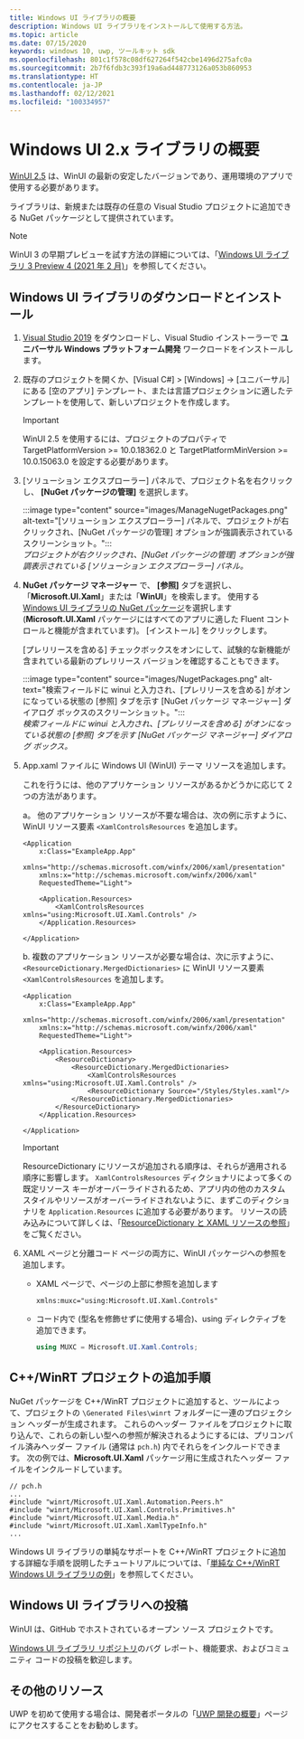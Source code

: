 ```yaml
---
title: Windows UI ライブラリの概要
description: Windows UI ライブラリをインストールして使用する方法。
ms.topic: article
ms.date: 07/15/2020
keywords: windows 10, uwp, ツールキット sdk
ms.openlocfilehash: 801c1f578c08df627264f542cbe1496d275afc0a
ms.sourcegitcommit: 2b7f6fdb3c393f19a6ad448773126a053b860953
ms.translationtype: HT
ms.contentlocale: ja-JP
ms.lasthandoff: 02/12/2021
ms.locfileid: "100334957"
---
```

# <a name="getting-started-with-the-windows-ui-2x-library"></a>Windows UI 2.x ライブラリの概要

[WinUI 2.5](release-notes/winui-2.5.md) は、WinUI の最新の安定したバージョンであり、運用環境のアプリで使用する必要があります。

ライブラリは、新規または既存の任意の Visual Studio プロジェクトに追加できる NuGet パッケージとして提供されています。

> [!NOTE]
> WinUI 3 の早期プレビューを試す方法の詳細については、「[Windows UI ライブラリ 3 Preview 4 (2021 年 2 月)](../winui3/index.md)」を参照してください。

## <a name="download-and-install-the-windows-ui-library"></a>Windows UI ライブラリのダウンロードとインストール

1. [Visual Studio 2019](https://developer.microsoft.com/windows/downloads) をダウンロードし、Visual Studio インストーラーで **ユニバーサル Windows プラットフォーム開発** ワークロードをインストールします。

2. 既存のプロジェクトを開くか、[Visual C#] > [Windows] -> [ユニバーサル] にある [空のアプリ] テンプレート、または言語プロジェクションに適したテンプレートを使用して、新しいプロジェクトを作成します。  

    > [!IMPORTANT]
    > WinUI 2.5 を使用するには、プロジェクトのプロパティで TargetPlatformVersion >= 10.0.18362.0 と TargetPlatformMinVersion >= 10.0.15063.0 を設定する必要があります。

3. [ソリューション エクスプローラー] パネルで、プロジェクト名を右クリックし、 **[NuGet パッケージの管理]** を選択します。 

    :::image type="content" source="images/ManageNugetPackages.png" alt-text="[ソリューション エクスプローラー] パネルで、プロジェクトが右クリックされ、[NuGet パッケージの管理] オプションが強調表示されているスクリーンショット。":::<br/>*プロジェクトが右クリックされ、[NuGet パッケージの管理] オプションが強調表示されている [ソリューション エクスプローラー] パネル。*

4. **NuGet パッケージ マネージャー** で、 **[参照]** タブを選択し、「**Microsoft.UI.Xaml**」または「**WinUI**」を検索します。 使用する [Windows UI ライブラリの NuGet パッケージ](nuget-packages.md)を選択します (**Microsoft.UI.Xaml** パッケージにはすべてのアプリに適した Fluent コントロールと機能が含まれています)。 [インストール] をクリックします。 

    [プレリリースを含める] チェックボックスをオンにして、試験的な新機能が含まれている最新のプレリリース バージョンを確認することもできます。

    :::image type="content" source="images/NugetPackages.png" alt-text="検索フィールドに winui と入力され、[プレリリースを含める] がオンになっている状態の [参照] タブを示す [NuGet パッケージ マネージャー] ダイアログ ボックスのスクリーンショット。":::<br/>*検索フィールドに winui と入力され、[プレリリースを含める] がオンになっている状態の [参照] タブを示す [NuGet パッケージ マネージャー] ダイアログ ボックス。*

5. App.xaml ファイルに Windows UI (WinUI) テーマ リソースを追加します。

    これを行うには、他のアプリケーション リソースがあるかどうかに応じて 2 つの方法があります。

    a。 他のアプリケーション リソースが不要な場合は、次の例に示すように、WinUI リソース要素 `<XamlControlsResources` を追加します。

    ``` XAML
    <Application
        x:Class="ExampleApp.App"
        xmlns="http://schemas.microsoft.com/winfx/2006/xaml/presentation"
        xmlns:x="http://schemas.microsoft.com/winfx/2006/xaml"
        RequestedTheme="Light">

        <Application.Resources>
            <XamlControlsResources xmlns="using:Microsoft.UI.Xaml.Controls" />
        </Application.Resources>

    </Application>
    ```

    b. 複数のアプリケーション リソースが必要な場合は、次に示すように、`<ResourceDictionary.MergedDictionaries>` に WinUI リソース要素 `<XamlControlsResources` を追加します。

    ``` XAML
    <Application
        x:Class="ExampleApp.App"
        xmlns="http://schemas.microsoft.com/winfx/2006/xaml/presentation"
        xmlns:x="http://schemas.microsoft.com/winfx/2006/xaml"
        RequestedTheme="Light">

        <Application.Resources>
            <ResourceDictionary>
                <ResourceDictionary.MergedDictionaries>
                    <XamlControlsResources xmlns="using:Microsoft.UI.Xaml.Controls" />
                    <ResourceDictionary Source="/Styles/Styles.xaml"/>
                </ResourceDictionary.MergedDictionaries>
            </ResourceDictionary>
        </Application.Resources>

    </Application>
    ```

    > [!IMPORTANT]
    > ResourceDictionary にリソースが追加される順序は、それらが適用される順序に影響します。 `XamlControlsResources` ディクショナリによって多くの既定リソース キーがオーバーライドされるため、アプリ内の他のカスタム スタイルやリソースがオーバーライドされないように、まずこのディクショナリを `Application.Resources` に追加する必要があります。 リソースの読み込みについて詳しくは、「[ResourceDictionary と XAML リソースの参照](/windows/uwp/design/controls-and-patterns/resourcedictionary-and-xaml-resource-references)」をご覧ください。

6. XAML ページと分離コード ページの両方に、WinUI パッケージへの参照を追加します。

    * XAML ページで、ページの上部に参照を追加します

        ```xaml
        xmlns:muxc="using:Microsoft.UI.Xaml.Controls"
        ```

    * コード内で (型名を修飾せずに使用する場合)、using ディレクティブを追加できます。

        ```csharp
        using MUXC = Microsoft.UI.Xaml.Controls;
        ```

## <a name="additional-steps-for-a-cwinrt-project"></a>C++/WinRT プロジェクトの追加手順

NuGet パッケージを C++/WinRT プロジェクトに追加すると、ツールによって、プロジェクトの `\Generated Files\winrt` フォルダーに一連のプロジェクション ヘッダーが生成されます。 これらのヘッダー ファイルをプロジェクトに取り込んで、これらの新しい型への参照が解決されるようにするには、プリコンパイル済みヘッダー ファイル (通常は `pch.h`) 内でそれらをインクルードできます。 次の例では、**Microsoft.UI.Xaml** パッケージ用に生成されたヘッダー ファイルをインクルードしています。

```cppwinrt
// pch.h
...
#include "winrt/Microsoft.UI.Xaml.Automation.Peers.h"
#include "winrt/Microsoft.UI.Xaml.Controls.Primitives.h"
#include "winrt/Microsoft.UI.Xaml.Media.h"
#include "winrt/Microsoft.UI.Xaml.XamlTypeInfo.h"
...
```

Windows UI ライブラリの単純なサポートを C++/WinRT プロジェクトに追加する詳細な手順を説明したチュートリアルについては、「[単純な C++/WinRT Windows UI ライブラリの例](/windows/uwp/cpp-and-winrt-apis/simple-winui-example)」を参照してください。

## <a name="contributing-to-the-windows-ui-library"></a>Windows UI ライブラリへの投稿

WinUI は、GitHub でホストされているオープン ソース プロジェクトです。

[Windows UI ライブラリ リポジトリ](https://aka.ms/winui)のバグ レポート、機能要求、およびコミュニティ コードの投稿を歓迎します。

## <a name="other-resources"></a>その他のリソース

UWP を初めて使用する場合は、開発者ポータルの「[UWP 開発の概要](https://developer.microsoft.com/windows/getstarted)」ページにアクセスすることをお勧めします。